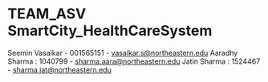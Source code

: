 # TEAM_ASV SmartCity_HealthCareSystem

Seemin Vasaikar - 001565151 - vasaikar.s@northeastern.edu
Aaradhy Sharma : 1040799 - sharma.aara@northeastern.edu
Jatin Sharma : 1524467 - sharma.jat@northeastern.edu
